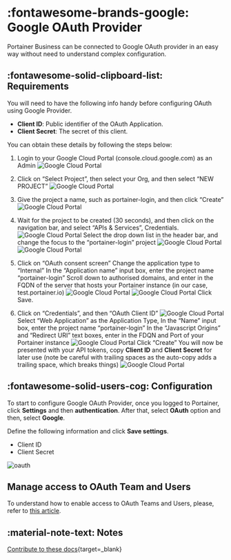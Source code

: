 # :fontawesome-brands-google: Google OAuth Provider

Portainer Business can be connected to Google OAuth provider in an easy way without need to understand complex configuration.

## :fontawesome-solid-clipboard-list: Requirements
You will need to have the following info handy before configuring OAuth using Google Provider.

* <b>Client ID</b>: Public identifier of the OAuth Application.
* <b>Client Secret</b>: The secret of this client.

You can obtain these details by following the steps below:

1. Login to your Google Cloud Portal (console.cloud.google.com) as an Admin
    ![Google Cloud Portal](assets/oauthgoogle1.png)

2. Click on “Select Project”, then select your Org, and then select “NEW PROJECT”
    ![Google Cloud Portal](assets/oauthgoogle2.png)

3. Give the project a name, such as portainer-login, and then click “Create”
    ![Google Cloud Portal](assets/oauthgoogle3.png)

4. Wait for the project to be created (30 seconds), and then click on the navigation bar, and select “APIs & Services”, Credentials.
    ![Google Cloud Portal](assets/oauthgoogle4.png)
Select the drop down list in the header bar, and change the focus to the “portainer-login” project
    ![Google Cloud Portal](assets/oauthgoogle5.png)
    ![Google Cloud Portal](assets/oauthgoogle6.png)

5. Click on “OAuth consent screen”
Change the application type to “Internal”
In the “Application name” input box, enter the project name “portainer-login”
Scroll down to authorised domains, and enter in the FQDN of the server that hosts your Portainer instance (in our case, test.portainer.io)
    ![Google Cloud Portal](assets/oauthgoogle7.png)
    ![Google Cloud Portal](assets/oauthgoogle8.png)
Click Save.

6. Click on “Credentials”, and then “OAuth Client ID”
    ![Google Cloud Portal](assets/oauthgoogle9.png)
Select “Web Application” as the Application Type,
In the “Name” input box, enter the project name “portainer-login”
In the “Javascript Origins” and “Redirect URI” text boxes, enter in the FDQN and Port of your Portainer instance
    ![Google Cloud Portal](assets/oauthgoogle10.png)
Click “Create”
You will now be presented with your API tokens, copy <b>Client ID</b> and <b>Client Secret</b> for later use (note be careful with trailing spaces as the auto-copy adds a trailing space, which breaks things)
    ![Google Cloud Portal](assets/oauthgoogle11.png)


## :fontawesome-solid-users-cog: Configuration
To start to configure Google OAuth Provider, once you logged to Portainer, click <b>Settings</b> and then <b>authentication</b>. After that, select <b>OAuth</b> option and then, select <b>Google</b>.

Define the following information and click <b>Save settings</b>.

* Client ID
* Client Secret

![oauth](assets/google1.png)


## Manage access to OAuth Team and Users

To understand how to enable access to OAuth Teams and Users, please, refer to [this article](/v2.0-be/endpoints/access/).

## :material-note-text: Notes

[Contribute to these docs](https://github.com/portainer/portainer-docs/blob/master/contributing.md){target=_blank}